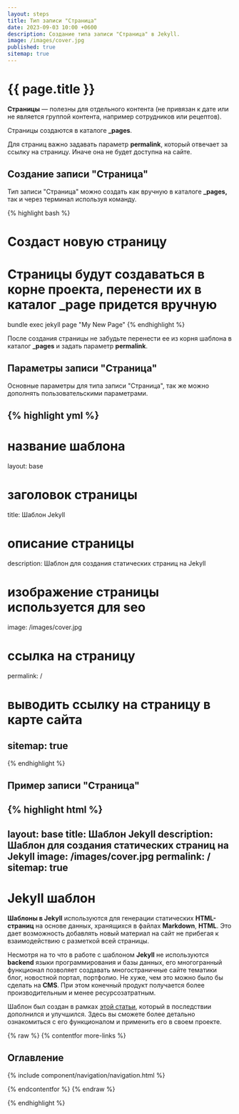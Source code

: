 ```yaml
---
layout: steps
title: Тип записи "Страница"
date: 2023-09-03 10:00 +0600
description: Создание типа записи "Страница" в Jekyll.
image: /images/cover.jpg
published: true
sitemap: true
---
```


# {{ page.title }}

**Страницы** — полезны для отдельного контента (не привязан к дате или не является группой контента, например сотрудников или рецептов).

Страницы создаются в каталоге **_pages**.

Для страниц важно задавать параметр **permalink**, который отвечает за ссылку на страницу. Иначе она не будет доступна на сайте.

## Создание записи "Страница"

Тип записи "Страница" можно создать как вручную в каталоге **_pages,** так и через терминал используя команду.

{% highlight bash %}
# Создаст новую страницу
# Страницы будут создаваться в корне проекта, перенести их в каталог _page придется вручную
bundle exec jekyll page "My New Page"
{% endhighlight %}

После создания страницы не забудьте перенести ее из корня шаблона в каталог **_pages** и задать параметр **permalink**.

## Параметры записи "Страница"

Основные параметры для типа записи "Страница", так же можно дополнять пользовательскими параметрами.

{% highlight yml %}
---
# название шаблона
layout: base

# заголовок страницы
title: Шаблон Jekyll

# описание страницы
description: Шаблон для создания статических страниц на Jekyll

# изображение страницы используется для seo
image: /images/cover.jpg

# ссылка на страницу
permalink: /

# выводить ссылку на страницу в карте сайта
sitemap: true
---
{% endhighlight %}

## Пример записи "Страница"

{% highlight html %}
---
layout: base
title: Шаблон Jekyll
description: Шаблон для создания статических страниц на Jekyll
image: /images/cover.jpg
permalink: /
sitemap: true
---

<h1>Jekyll шаблон</h1>

<p><b>Шаблоны в Jekyll</b> используются для генерации статических <b>HTML-страниц</b> на основе данных, хранящихся в файлах <b>Markdown</b>, <b>HTML</b>. Это дает возможность добавлять новый материал на сайт не прибегая к взаимодействию с разметкой всей страницы.</p>

<p>Несмотря на то что в работе с шаблоном <b>Jekyll</b> не используются <b>backend</b> языки программирования и базы данных, его многогранный функционал позволяет создавать многостраничные сайте тематики блог, новостной портал, портфолио. Не хуже, чем это можно было бы сделать на <b>CMS</b>. При этом конечный продукт получается более производительным и менее ресурсозатратным.</p>

<p>Шаблон был создан в рамках <a href="#" target="_blank" rel="nofollow">этой статьи</a>, который в последствии дополнился и улучшился. Здесь вы сможете более детально ознакомиться с его функционалом и применить его в своем проекте.</p>

{% raw %}
{% contentfor more-links %}
<div class="layout__more-links">
  <h2 id="links">Оглавление</h2>

  {% include component/navigation/navigation.html %}
</div>
{% endcontentfor %}
{% endraw %}

{% endhighlight %}
